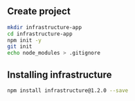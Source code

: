 ## Create project

```bash
mkdir infrastructure-app
cd infrastructure-app
npm init -y
git init
echo node_modules > .gitignore
```

## Installing infrastructure
```bash
npm install infrastructure@1.2.0 --save
```